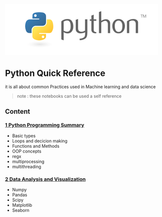 ![python](python.png)

# Python Quick Reference 
it is all about common Practices used in Machine learning and data science 
> note : these notebooks can be used a self reference 
## Content

### [1 Python Programming Summary ](Python-Programming-Summary/)
* Basic types 
* Loops and decicion making
* Functions and Methods
* OOP concepts
* regx
* multiprocessing
* multithreading

### [2 Data Analysis and Visualization](Data-Analysis-and-Visualization/)
* Numpy
* Pandas
* Scipy
* Matplotlib
* Seaborn

